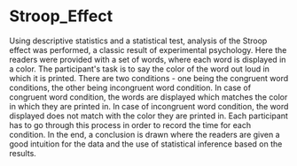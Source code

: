# Stroop_Effect
Using descriptive statistics and a statistical test, analysis of the Stroop effect was performed, a classic result of experimental psychology. Here the readers were provided with a set of words, where each word is displayed in a color. The participant's task is to say the color of the word out loud in which it is printed. There are two conditions - one being the congruent word conditions, the other being incongruent word condition. In case of congruent word condition, the words are displayed which matches the color in which they are printed in. In case of incongruent word condition, the word displayed does not match with the color they are printed in. Each participant has to go through this process in order to record the time for each condition. 
In the end, a conclusion is drawn where the readers are given a good intuition for the data and the use of statistical inference based on the results. 
